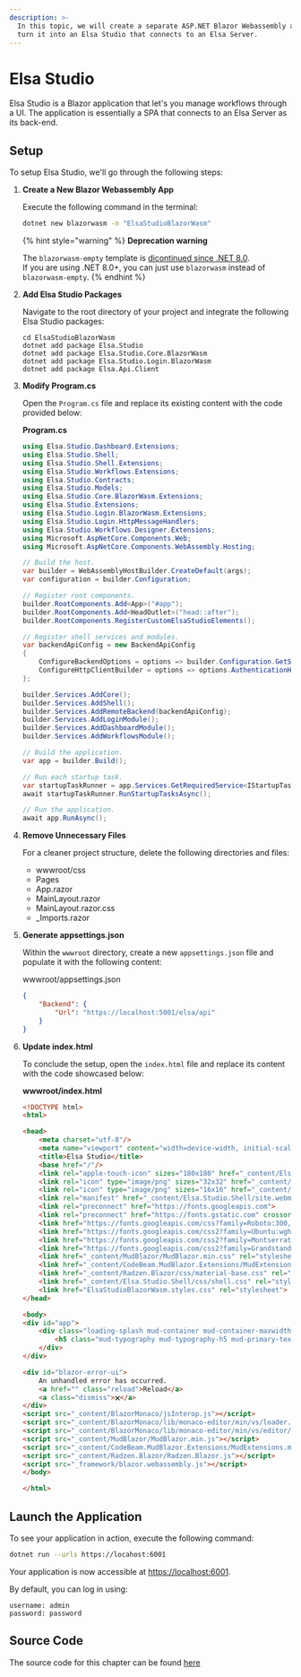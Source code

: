 ```yaml
---
description: >-
  In this topic, we will create a separate ASP.NET Blazor Webassembly app and
  turn it into an Elsa Studio that connects to an Elsa Server.
---
```


# Elsa Studio

Elsa Studio is a Blazor application that let's you manage workflows through a UI. The application is essentially a SPA that connects to an Elsa Server as its back-end.

## Setup <a href="#setup" id="setup"></a>

To setup Elsa Studio, we'll go through the following steps:

1.  **Create a New Blazor Webassembly App**

    Execute the following command in the terminal:

    ```bash
    dotnet new blazorwasm -n "ElsaStudioBlazorWasm"
    ```

    {% hint style="warning" %}
    **Deprecation warning**

    The `blazorwasm-empty` template is [dicontinued since .NET 8.0](https://learn.microsoft.com/en-us/dotnet/core/tools/dotnet-new-sdk-templates).\
    If you are using .NET 8.0+, you can just use `blazorwasm` instead of `blazorwasm-empty`.
    {% endhint %}
2.  **Add Elsa Studio Packages**

    Navigate to the root directory of your project and integrate the following Elsa Studio packages:

    ```
    cd ElsaStudioBlazorWasm
    dotnet add package Elsa.Studio
    dotnet add package Elsa.Studio.Core.BlazorWasm
    dotnet add package Elsa.Studio.Login.BlazorWasm
    dotnet add package Elsa.Api.Client
    ```
3.  **Modify Program.cs**

    Open the `Program.cs` file and replace its existing content with the code provided below:

    **Program.cs**

    ```csharp
    using Elsa.Studio.Dashboard.Extensions;
    using Elsa.Studio.Shell;
    using Elsa.Studio.Shell.Extensions;
    using Elsa.Studio.Workflows.Extensions;
    using Elsa.Studio.Contracts;
    using Elsa.Studio.Models;
    using Elsa.Studio.Core.BlazorWasm.Extensions;
    using Elsa.Studio.Extensions;
    using Elsa.Studio.Login.BlazorWasm.Extensions;
    using Elsa.Studio.Login.HttpMessageHandlers;
    using Elsa.Studio.Workflows.Designer.Extensions;
    using Microsoft.AspNetCore.Components.Web;
    using Microsoft.AspNetCore.Components.WebAssembly.Hosting;

    // Build the host.
    var builder = WebAssemblyHostBuilder.CreateDefault(args);
    var configuration = builder.Configuration;

    // Register root components.
    builder.RootComponents.Add<App>("#app");
    builder.RootComponents.Add<HeadOutlet>("head::after");
    builder.RootComponents.RegisterCustomElsaStudioElements();

    // Register shell services and modules.
    var backendApiConfig = new BackendApiConfig
    {
        ConfigureBackendOptions = options => builder.Configuration.GetSection("Backend").Bind(options),
        ConfigureHttpClientBuilder = options => options.AuthenticationHandler = typeof(AuthenticatingApiHttpMessageHandler)
    };

    builder.Services.AddCore();
    builder.Services.AddShell();
    builder.Services.AddRemoteBackend(backendApiConfig);
    builder.Services.AddLoginModule();
    builder.Services.AddDashboardModule();
    builder.Services.AddWorkflowsModule();

    // Build the application.
    var app = builder.Build();

    // Run each startup task.
    var startupTaskRunner = app.Services.GetRequiredService<IStartupTaskRunner>();
    await startupTaskRunner.RunStartupTasksAsync();

    // Run the application.
    await app.RunAsync();
    ```
4.  **Remove Unnecessary Files**

    For a cleaner project structure, delete the following directories and files:

    * wwwroot/css
    * Pages
    * App.razor
    * MainLayout.razor
    * MainLayout.razor.css
    * \_Imports.razor
5.  **Generate appsettings.json**

    Within the `wwwroot` directory, create a new `appsettings.json` file and populate it with the following content:

    wwwroot/appsettings.json

    ```json
    {
        "Backend": {
            "Url": "https://localhost:5001/elsa/api"
        }
    }
    ```
6.  **Update index.html**

    To conclude the setup, open the `index.html` file and replace its content with the code showcased below:

    **wwwroot/index.html**

    ```html
    <!DOCTYPE html>
    <html>

    <head>
        <meta charset="utf-8"/>
        <meta name="viewport" content="width=device-width, initial-scale=1.0, maximum-scale=1.0, user-scalable=no"/>
        <title>Elsa Studio</title>
        <base href="/"/>
        <link rel="apple-touch-icon" sizes="180x180" href="_content/Elsa.Studio.Shell/apple-touch-icon.png">
        <link rel="icon" type="image/png" sizes="32x32" href="_content/Elsa.Studio.Shell/favicon-32x32.png">
        <link rel="icon" type="image/png" sizes="16x16" href="_content/Elsa.Studio.Shell/favicon-16x16.png">
        <link rel="manifest" href="_content/Elsa.Studio.Shell/site.webmanifest">
        <link rel="preconnect" href="https://fonts.googleapis.com">
        <link rel="preconnect" href="https://fonts.gstatic.com" crossorigin>
        <link href="https://fonts.googleapis.com/css?family=Roboto:300,400,500,700&display=swap" rel="stylesheet" />
        <link href="https://fonts.googleapis.com/css2?family=Ubuntu:wght@300;400;500;700&display=swap" rel="stylesheet">
        <link href="https://fonts.googleapis.com/css2?family=Montserrat:wght@400;500;600;700&display=swap" rel="stylesheet">
        <link href="https://fonts.googleapis.com/css2?family=Grandstander:wght@100&display=swap" rel="stylesheet">
        <link href="_content/MudBlazor/MudBlazor.min.css" rel="stylesheet" />
        <link href="_content/CodeBeam.MudBlazor.Extensions/MudExtensions.min.css" rel="stylesheet" />
        <link href="_content/Radzen.Blazor/css/material-base.css" rel="stylesheet" >
        <link href="_content/Elsa.Studio.Shell/css/shell.css" rel="stylesheet">
        <link href="ElsaStudioBlazorWasm.styles.css" rel="stylesheet">
    </head>

    <body>
    <div id="app">
        <div class="loading-splash mud-container mud-container-maxwidth-false">
            <h5 class="mud-typography mud-typography-h5 mud-primary-text my-6">Loading...</h5>
        </div>
    </div>

    <div id="blazor-error-ui">
        An unhandled error has occurred.
        <a href="" class="reload">Reload</a>
        <a class="dismiss">🗙</a>
    </div>
    <script src="_content/BlazorMonaco/jsInterop.js"></script>
    <script src="_content/BlazorMonaco/lib/monaco-editor/min/vs/loader.js"></script>
    <script src="_content/BlazorMonaco/lib/monaco-editor/min/vs/editor/editor.main.js"></script>
    <script src="_content/MudBlazor/MudBlazor.min.js"></script>
    <script src="_content/CodeBeam.MudBlazor.Extensions/MudExtensions.min.js"></script>
    <script src="_content/Radzen.Blazor/Radzen.Blazor.js"></script>
    <script src="_framework/blazor.webassembly.js"></script>
    </body>

    </html>
    ```

## Launch the Application <a href="#run-application" id="run-application"></a>

To see your application in action, execute the following command:

```bash
dotnet run --urls https://locahost:6001
```

Your application is now accessible at [https://localhost:6001](https://localhost:6001/).

By default, you can log in using:

```
username: admin
password: password
```

## Source Code <a href="#source-code" id="source-code"></a>

The source code for this chapter can be found [here](https://github.com/elsa-workflows/elsa-guides/tree/main/src/installation/elsa-studio/ElsaStudioBlazorWasm)
